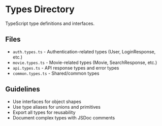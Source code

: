 # Types Directory

TypeScript type definitions and interfaces.

## Files

- `auth.types.ts` - Authentication-related types (User, LoginResponse, etc.)
- `movie.types.ts` - Movie-related types (Movie, SearchResponse, etc.)
- `api.types.ts` - API response types and error types
- `common.types.ts` - Shared/common types

## Guidelines

- Use interfaces for object shapes
- Use type aliases for unions and primitives
- Export all types for reusability
- Document complex types with JSDoc comments
